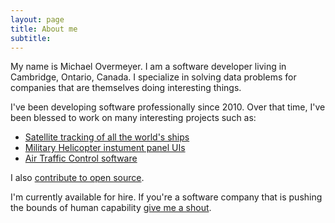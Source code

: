```yaml
---
layout: page
title: About me
subtitle: 
---
```


My name is Michael Overmeyer. I am a software developer living in Cambridge, Ontario, Canada.
I specialize in solving data problems for companies that are themselves doing interesting things.

I've been developing software professionally since 2010. Over that time, I've been blessed to work on many interesting projects such as:

* [Satellite tracking of all the world's ships](https://exactearth.com/)
* [Military Helicopter instument panel UIs](https://gdmissionsystems.ca/)
* [Air Traffic Control software](https://www.navcanada.ca)

I also [contribute to open source](https://movermeyer.com/open-source/).

I'm currently available for hire. If you're a software company that is pushing the bounds of human capability [give me a shout](https://linkedin.com/in/movermeyer).
